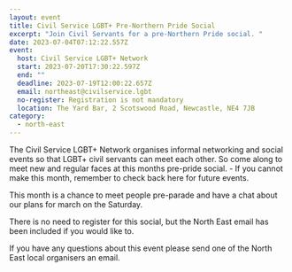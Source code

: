 ```yaml
---
layout: event
title: Civil Service LGBT+ Pre-Northern Pride Social
excerpt: "Join Civil Servants for a pre-Northern Pride social. "
date: 2023-07-04T07:12:22.557Z
event:
  host: Civil Service LGBT+ Network
  start: 2023-07-20T17:30:22.597Z
  end: ""
  deadline: 2023-07-19T12:00:22.657Z
  email: northeast@civilservice.lgbt
  no-register: Registration is not mandatory
  location: The Yard Bar, 2 Scotswood Road, Newcastle, NE4 7JB
category:
  - north-east
---
```

T﻿he Civil Service LGBT+ Network organises informal networking and social events so that LGBT+ civil servants can meet each other.  So come along to meet new and regular faces at this months pre-pride social. - If you cannot make this month, remember to check back here for future events.

T﻿his month is a chance to meet people pre-parade and have a chat about our plans for march on the Saturday.

There is no need to register for this social, but the North East email has been included if you would like to. 

I﻿f you have any questions about this event please send one of the North East local organisers an email.